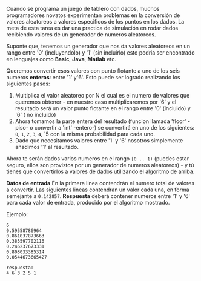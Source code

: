 <!-- #Rodando los dados -->
Cuando se programa un juego de tablero con dados, muchos programadores novatos experimentan problemas en la conversión de valores aleatoreos
a valores especificos de los puntos en los dados. La meta de esta tarea es dar una practica de simulación en rodar dados recibiendo valores
de un generador de numeros aleatoreos. 

Suponte que, tenemos un generador que nos da valores aleatoreos en un rango entre '0' (incluyendolo) y '1' (sin incluirlo)
esto podria ser encontrado en lenguajes como **Basic**, **Java**, **Matlab** etc.

Queremos convertir esos valores con punto flotante a uno de los seis numeros  **enteros**: entre '1' y'6'. Esto puede ser 
logrado realizando los siguientes pasos:

1. Multiplica el valor aleatoreo por N el cual es el numero de valores que queremos obtener - en nuestro caso multiplicaremos por '6' y 
    el resultado será un valor punto flotante en el rango entre '0' (incluido) y '6' ( no incluido)
2. Ahora tomamos la parte entera del resultado (funcion llamada 'floor' -piso-  o convertir a 'int' -entero-)
    se convertirá en uno de los siguientes: `0`, `1`, `2`, `3`, `4`, `5 con la misma probabilidad para cada uno.
3.  Dado que necesitamos valores entre '1' y '6'  nosotros simplemente añadimos '1' al resultado.

Ahora te serán dados varios numeros en el rango `[0 .. 1)` (puedes estar seguro, ellos son provistos por un generador de numeros aleatoreos) -
y tú tienes que convertirlos a valores de dados utilizando el algoritmo de arriba.

**Datos de entrada** En la primera linea contendrán el numero total de valores a convertir.
Las siguientes lineas contendran un valor cada una, en forma semejante a `0.142857`.
**Respuesta** deberá contener numeros entre '1' y '6' para cada valor de entrada, producido por el algoritmo mostrado.

Ejemplo:

    6
	0.59558786964
	0.861037873663
	0.385597702116
	0.246237673331
	0.808033385314
	0.0544673665427
	
	respuesta:
	4 6 3 2 5 1
